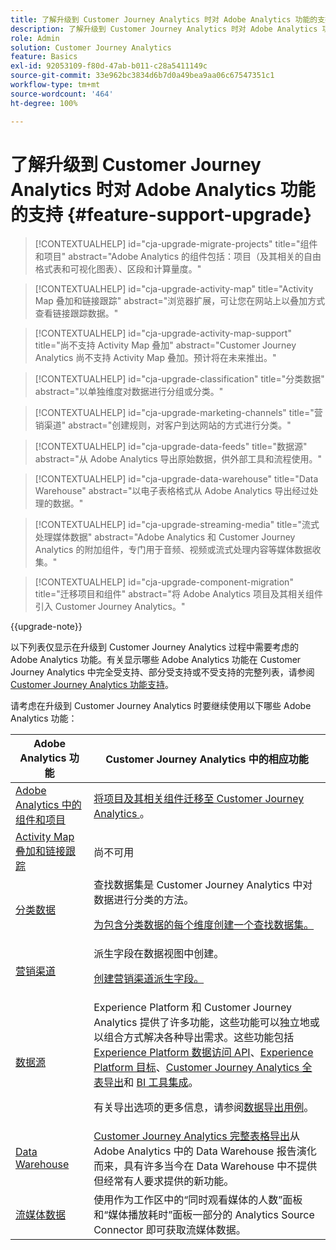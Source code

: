 ```yaml
---
title: 了解升级到 Customer Journey Analytics 时对 Adobe Analytics 功能的支持
description: 了解升级到 Customer Journey Analytics 时对 Adobe Analytics 功能的支持
role: Admin
solution: Customer Journey Analytics
feature: Basics
exl-id: 92053109-f80d-47ab-b011-c28a5411149c
source-git-commit: 33e962bc3834d6b7d0a49bea9aa06c67547351c1
workflow-type: tm+mt
source-wordcount: '464'
ht-degree: 100%

---
```


# 了解升级到 Customer Journey Analytics 时对 Adobe Analytics 功能的支持 {#feature-support-upgrade}

<!-- markdownlint-disable MD034 -->

>[!CONTEXTUALHELP]
>id="cja-upgrade-migrate-projects"
>title="组件和项目"
>abstract="Adobe Analytics 的组件包括：项目（及其相关的自由格式表和可视化图表）、区段和计算量度。"

<!-- markdownlint-enable MD034 -->

<!-- markdownlint-disable MD034 -->

>[!CONTEXTUALHELP]
>id="cja-upgrade-activity-map"
>title="Activity Map 叠加和链接跟踪"
>abstract="浏览器扩展，可让您在网站上以叠加方式查看链接跟踪数据。"

<!-- markdownlint-enable MD034 -->

<!-- markdownlint-disable MD034 -->

>[!CONTEXTUALHELP]
>id="cja-upgrade-activity-map-support"
>title="尚不支持 Activity Map 叠加"
>abstract="Customer Journey Analytics 尚不支持 Activity Map 叠加。预计将在未来推出。"

<!-- markdownlint-enable MD034 -->

<!-- markdownlint-disable MD034 -->

>[!CONTEXTUALHELP]
>id="cja-upgrade-classification"
>title="分类数据"
>abstract="以单独维度对数据进行分组或分类。"

<!-- markdownlint-enable MD034 -->

<!-- markdownlint-disable MD034 -->

>[!CONTEXTUALHELP]
>id="cja-upgrade-marketing-channels"
>title="营销渠道"
>abstract="创建规则，对客户到达网站的方式进行分类。"

<!-- markdownlint-enable MD034 -->

<!-- markdownlint-disable MD034 -->

>[!CONTEXTUALHELP]
>id="cja-upgrade-data-feeds"
>title="数据源"
>abstract="从 Adobe Analytics 导出原始数据，供外部工具和流程使用。"

<!-- markdownlint-enable MD034 -->

<!-- markdownlint-disable MD034 -->

>[!CONTEXTUALHELP]
>id="cja-upgrade-data-warehouse"
>title="Data Warehouse"
>abstract="以电子表格格式从 Adobe Analytics 导出经过处理的数据。"

<!-- markdownlint-enable MD034 -->

<!-- markdownlint-disable MD034 -->

>[!CONTEXTUALHELP]
>id="cja-upgrade-streaming-media"
>title="流式处理媒体数据"
>abstract="Adobe Analytics 和 Customer Journey Analytics 的附加组件，专门用于音频、视频或流式处理内容等媒体数据收集。"

<!-- markdownlint-enable MD034 -->

<!-- markdownlint-disable MD034 -->

>[!CONTEXTUALHELP]
>id="cja-upgrade-component-migration"
>title="迁移项目和组件"
>abstract="将 Adobe Analytics 项目及其相关组件引入 Customer Journey Analytics。"

<!-- markdownlint-enable MD034 -->

{{upgrade-note}}

以下列表仅显示在升级到 Customer Journey Analytics 过程中需要考虑的 Adobe Analytics 功能。有关显示哪些 Adobe Analytics 功能在 Customer Journey Analytics 中完全受支持、部分受支持或不受支持的完整列表，请参阅 [Customer Journey Analytics 功能支持](/help/getting-started/aa-vs-cja/cja-aa.md)。

请考虑在升级到 Customer Journey Analytics 时要继续使用以下哪些 Adobe Analytics 功能：

| Adobe Analytics 功能 |  Customer Journey Analytics 中的相应功能 |
|---------|----------|
| [Adobe Analytics 中的组件和项目](https://experienceleague.adobe.com/zh-hans/docs/analytics/analyze/analysis-workspace/build-workspace-project/freeform-overview) | [将项目及其相关组件迁移至 Customer Journey Analytics ](https://experienceleague.adobe.com/zh-hans/docs/analytics/admin/admin-tools/component-migration/prepare-component-migration)。 |
| [Activity Map 叠加和链接跟踪](https://experienceleague.adobe.com/zh-hans/docs/analytics/analyze/activity-map/overview) | 尚不可用 |
| [分类数据](https://experienceleague.adobe.com/zh-hans/docs/analytics/components/classifications/c-classifications) | 查找数据集是 Customer Journey Analytics 中对数据进行分类的方法。<p>[为包含分类数据的每个维度创建一个查找数据集。](/help/getting-started/cja-upgrade/cja-upgrade-dataset-lookup.md)</p> |
| [营销渠道](https://experienceleague.adobe.com/zh-hans/docs/analytics/components/marketing-channels/c-getting-started-mchannel) | 派生字段在数据视图中创建。 <p>[创建营销渠道派生字段。](/help/getting-started/cja-upgrade/cja-upgrade-marketing-channel.md)</p> |
| [数据源](https://experienceleague.adobe.com/zh-hans/docs/analytics/export/analytics-data-feed/data-feed-overview) | Experience Platform 和 Customer Journey Analytics 提供了许多功能，这些功能可以独立地或以组合方式解决各种导出需求。这些功能包括 [Experience Platform 数据访问 API](https://experienceleague.adobe.com/docs/experience-platform/data-access/api.html?lang=zh-Hans)、[Experience Platform 目标](https://experienceleague.adobe.com/docs/experience-platform/destinations/ui/activate/export-datasets.html?lang=zh-Hans)、[Customer Journey Analytics 全表导出](/help/analysis-workspace/export/export-cloud.md)和 [BI 工具集成](/help/data-views/bi-extension.md)。<p>有关导出选项的更多信息，请参阅[数据导出用例](/help/use-cases/data-export/overview.md)。</p> |
| [Data Warehouse](https://experienceleague.adobe.com/zh-hans/docs/analytics/export/data-warehouse/data-warehouse) | [Customer Journey Analytics 完整表格导出](/help/analysis-workspace/export/export-cloud.md)从 Adobe Analytics 中的 Data Warehouse 报告演化而来，具有许多当今在 Data Warehouse 中不提供但经常有人要求提供的新功能。 |
| [流媒体数据](https://experienceleague.adobe.com/zh-hans/docs/media-analytics/using/media-overview) | 使用作为工作区中的“同时观看媒体的人数”面板和“媒体播放耗时”面板一部分的 Analytics Source Connector 即可获取流媒体数据。 |
